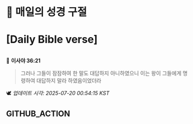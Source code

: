 # 🙏 매일의 성경 구절
# [Daily Bible verse]
##
<!-- START_BIBLE_VERSE -->
📖 **이사야 36:21**
> 그러나 그들이 잠잠하여 한 말도 대답하지 아니하였으니 이는 왕이 그들에게 명령하여 대답하지 말라 하였음이었더라

🕊️ _업데이트 시각: 2025-07-20 00:54:15 KST_
  <!-- END_BIBLE_VERSE -->
## GITHUB_ACTION
